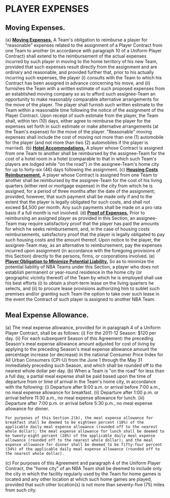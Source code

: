 # PLAYER EXPENSES

## Moving Expenses.

(a) <U>**Moving Expenses.**</U> A Team's obligation to reimburse a player for "reasonable" expenses related to the assignment of a Player Contract from one Team to another (in accordance with paragraph 10 of a Uniform Player Contract) shall extend to the reimbursement of the actual expenses incurred by such player in moving to the home territory of his new Team, provided that such expenses result directly from the assignment and are ordinary and reasonable, and provided further that, prior to his actually incurring such expenses, the player (i) consults with the Team to which his Contract has been assigned in advance concerning his move, and (ii) furnishes the Team with a written estimate of such proposed expenses from an established moving company so as to afford such assignee-Team an opportunity to make reasonably comparable alternative arrangements for the move of the player. The player shall furnish such written estimate to the Team within a reasonable time following the notice of the assignment of the Player Contract. Upon receipt of such estimate from the player, the Team shall, within ten (10) days, either agree to reimburse the player for the expenses set forth in such estimate or make alternative arrangements (at the Team's expense) for the move of the player. "Reasonable" moving expenses shall include the cost of moving not more than one (1) automobile for the player (and not more than two (2) automobiles if the player is married).
(b) <U>**Hotel Accommodations.**</U> A player whose Contract is assigned from one Team to another shall be reimbursed by the assignee-Team for the cost of a hotel room in a hotel (comparable to that in which such Team's players are lodged while "on the road") in the assignee-Team's home city for up to forty-six (46) days following the assignment.
(c) <U>**Housing Costs Reimbursement.**</U> A player whose Contract is assigned from one Team to another shall be reimbursed by the assignee-Team for the cost of his living quarters (either rent or mortgage expense) in the city from which he is assigned, for a period of three months after the date of the assignment; provided, however, that such payment shall be made only if and to the extent that the player is legally obligated for such costs, and shall not exceed \$4,500 per month. Any such payments shall be made on a pro rata basis if a full month is not involved.
(d) <U>**Proof of Expenses.**</U> Prior to reimbursing an assigned player as provided in this Section, an assignee-Team may require satisfactory proof that the player has paid the amounts for which he seeks reimbursement, and, in the case of housing costs reimbursements, satisfactory proof that the player is legally obligated to pay such housing costs and the amount thereof. Upon notice to the player, the assignee-Team may, as an alternative to reimbursement, pay the expenses incurred upon assignment (in accordance with the foregoing provisions of this Section) directly to the persons, firms, or corporations involved.
(e) <U>**Player Obligation to Minimize Potential Liability.**</U> So as to minimize the potential liability of NBA Teams under this Section, a player who does not establish permanent or year-round residence in the home city (or geographic vicinity thereof) of the Team by which he is employed shall use his best efforts (i) to obtain a short-term lease on the living quarters he selects, and (ii) to procure lease provisions authorizing him to sublet such premises and/or granting such Team the option to take over such lease in the event the Contract of such player is assigned to another NBA Team.

## Meal Expense Allowance.

(a) The meal expense allowance, provided for in paragraph 4 of a Uniform Player Contract, shall be as follows:
    (i) For the 2011-12 Season: \$120 per day.
    (ii) For each subsequent Season of this Agreement: the preceding Season's meal expense allowance amount adjusted for cost of living by applying to the preceding Season's meal expense allowance amount the percentage increase (or decrease) in the national Consumer Price Index for All Urban Consumers (CPI-U) from the June 1 through the May 31 immediately preceding such Season, and which shall be rounded off to the nearest whole dollar per day.
(b) When a Team is "on the road" for less than a full day, a partial meal expense shall be paid based upon the time of departure from or time of arrival in the Team's home city, in accordance with the following:
    (i) Departure after 9:00 a.m. or arrival before 7:00 a.m., no meal expense allowance for breakfast.
    (ii) Departure after 1:00 p.m. or arrival before 11:30 a.m., no meal expense allowance for lunch.
    (iii) Departure after 7:00 p.m. or arrival before 5:30 p.m., no meal expense allowance for dinner.
    
    For purposes of this Section 2(b), the meal expense allowance for breakfast shall be deemed to be eighteen percent (18%) of the applicable daily meal expense allowance (rounded off to the nearest whole dollar); the meal expense allowance for lunch shall be deemed to be twenty-eight percent (28%) of the applicable daily meal expense allowance (rounded off to the nearest whole dollar); and the meal expense allowance for dinner shall be deemed to be fifty-four percent (54%) of the applicable daily meal expense allowance (rounded off to the nearest whole dollar).
(c) For purposes of this Agreement and paragraph 4 of the Uniform Player Contract, the "home city" of an NBA Team shall be deemed to include only the city in which the facility regularly used by the Team for home games is located and any other location at which such home games are played, provided that such other location(s) is not more than seventy-five (75) miles from such city.
